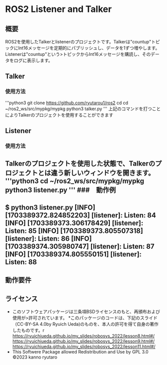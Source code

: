 # ROS2 Listener and Talker

## 概要
ROS2を使用したTalkerとlistenerのプロジェクトです。Talkerは"countup"トピックにInt16メッセージを定期的にパブリッシュし、データを1ずつ増やします。Listenerは"countup"という>トピックからInt16メッセージを購読し、そのデータをログに表示します。

## Talker

### 使用方法
'''python3
git clone https://github.com/ryutarou1/ros2 
cd 
cd ~/ros2_ws/src/mypkg/mypkg
python3 talker.py
'''
上記のコマンドを打つことによりTalkerのプロジェクトを使用することができます

##  Listener

### 使用方法
Talkerのプロジェクトを使用した状態で、Talkerのプロジェクトとは違う新しいウィンドウを開きます。
'''python3 
cd ~/ros2_ws/src/mypkg/mypkg
python3 listener.py
'''
###　動作例
---
$ python3 listener.py
[INFO] [1703389372.824852203] [listener]: Listen: 84
[INFO] [1703389373.306178429] [listener]: Listen: 85
[INFO] [1703389373.805507318] [listener]: Listen: 86
[INFO] [1703389374.305980747] [listener]: Listen: 87
[INFO] [1703389374.805550151] [listener]: Listen: 88
---

## 動作要件

## ライセンス
* このソフトウェアパッケージは三条項BSDライセンスのもと、再頒布および使用が>許可されています。
*このパッケージのコードは、下記のスライド（CC-BY-SA 4.0by Ryuich Ueda)のものを、本人の許可を得て自身の著作したものです。r
https://ryuichiueda.github.io/my_slides/robosys_2022/lesson8.html#/
https://ryuichiueda.github.io/my_slides/robosys_2022/lesson9.html#/
https://ryuichiueda.github.io/my_slides/robosys_2022/lesson11.html#/
* This Softwere Package allowed Redistribution and Use by GPL 3.0
©2023 kanno ryutaro
